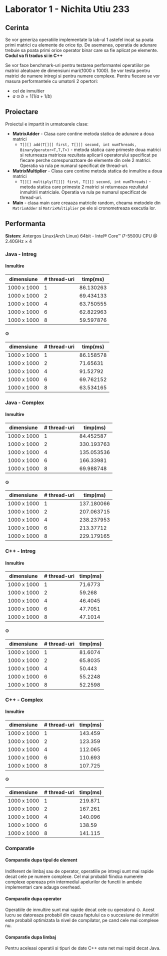 # Laborator 1 - Nichita Utiu 233
## Cerinta
Se vor generiza operatiile implementate la lab-ul 1 astefel incat sa poata primi matrici cu elemente de orice tip. De asemenea, operatia de adunare trebuie sa poata primi orice operator binar care sa fie aplicat pe elemente. **Codul va fi tradus si in C++**

Se vor face benchmark-uri pentru testarea performantei operatiilor pe matrici aleatoare de dimensiuni mari(1000 x 1000).  Se vor testa pentru matrici de numere intregi si pentru numere complexe. Pentru fiecare se vor masura performantele cu umatorii 2 opertori:

* cel de inmultier 
* $a \odot b = 1 ( 1 / a + 1/ b )$

## Proiectare
Proiectul e impartit in urmatoarele clase:

* **MatrixAdder** - Clasa care contine metoda statica de adunare a doua matrici
	* `T[][] add(T[][] first, T[][] second, int numThreads, BinaryOperator<T,T,T>)` - metoda statica care primeste doua matrici si returneaza matricea rezultata aplicarii operatorului specificat pe fiecare perche corespunaztoare de elemente din cele 2 matrici. Operatia va rula pe numarul specificat de thread-uri.
* **MatrixMultiplier** - Clasa care contine metoda statica de inmultire a doua matrici
	* `T[][] multiply(T[][] first, T[][] second, int numThreads)` - metoda statica care primeste 2 matrici si returneaza rezultatul inmultirii matriciale.  Operatia va rula pe numarul specificat de thread-uri.
* **Main** - clasa main care creaaza matricile random, cheama metodele din `MatrixAdder` si `MatrixMultiplier` pe ele si cronometreaza executia lor.

## Performanta
**Sistem:** Antergos Linux(Arch Linux) 64bit - Intel® Core™ i7-5500U CPU @ 2.40GHz × 4

### Java - Intreg
#### Inmultire 
|  dimensiune | # thread-uri | timp(ms) |
| - | - | - |
| 1000 x 1000 | 1 | 86.130263 |
| 1000 x 1000 | 2 | 69.434133 |
| 1000 x 1000 | 4 | 63.750555 |
| 1000 x 1000 | 6 | 62.822963 |
| 1000 x 1000 | 8 | 59.597876 |

#### $\odot$
|  dimensiune | # thread-uri | timp(ms) |
| - | - | - |
| 1000 x 1000 | 1 | 86.158578 |
| 1000 x 1000 | 2 | 71.65631 |
| 1000 x 1000 | 4 | 91.52792 |
| 1000 x 1000 | 6 | 69.762152 |
| 1000 x 1000 | 8 | 63.534165 |

### Java - Complex
#### Inmultire 
|  dimensiune | # thread-uri | timp(ms) |
| - | - | - |
| 1000 x 1000 | 1 | 84.452587 |
| 1000 x 1000 | 2 | 330.193763 |
| 1000 x 1000 | 4 | 135.053536 |
| 1000 x 1000 | 6 | 166.33981 |
| 1000 x 1000 | 8 | 69.988748 |

#### $\odot$
|  dimensiune | # thread-uri | timp(ms) |
| - | - | - |
| 1000 x 1000 | 1 | 137.180066 |
| 1000 x 1000 | 2 | 207.063715 |
| 1000 x 1000 | 4 | 238.237953 |
| 1000 x 1000 | 6 | 213.37712 |
| 1000 x 1000 | 8 | 229.179165 |

### C++ - Intreg
#### Inmultire 
|  dimensiune | # thread-uri | timp(ms) |
| - | - | - |
| 1000 x 1000 | 1 | 71.6773 |
| 1000 x 1000 | 2 | 59.268 |
| 1000 x 1000 | 4 | 46.4045 |
| 1000 x 1000 | 6 | 47.7051 |
| 1000 x 1000 | 8 | 47.1014 |

#### $\odot$
|  dimensiune | # thread-uri | timp(ms) |
| - | - | - |
| 1000 x 1000 | 1 | 81.6074 |
| 1000 x 1000 | 2 | 65.8035 |
| 1000 x 1000 | 4 | 50.443 |
| 1000 x 1000 | 6 | 55.2248 |
| 1000 x 1000 | 8 | 52.2598 |

### C++ - Complex
#### Inmultire 
|  dimensiune | # thread-uri | timp(ms) |
| - | - | - |
| 1000 x 1000 | 1 | 143.459 |
| 1000 x 1000 | 2 | 123.359 |
| 1000 x 1000 | 4 | 112.065 |
| 1000 x 1000 | 6 | 110.693 |
| 1000 x 1000 | 8 | 107.725 |

#### $\odot$
|  dimensiune | # thread-uri | timp(ms) |
| - | - | - |
| 1000 x 1000 | 1 | 219.871 |
| 1000 x 1000 | 2 | 167.261 |
| 1000 x 1000 | 4 | 140.096 |
| 1000 x 1000 | 6 | 138.59 |
| 1000 x 1000 | 8 | 141.115 |

### Comparatie
#### Comparatie dupa tipul de element
Indiferent de limbaj sau de operator, operatiile pe intregi sunt mai rapide decat cele pe numere complexe. Cel mai probabil fiindca numerele complexe opereaza prin intermediul apelurilor de functii in ambele implementari care adauga overhead.

#### Comparatie dupa operator
Operatiile de inmultire sunt mai rapide decat cele cu operatorul $\odot$. Acest lucru se datoreaza probabil din cauza faptului ca o succesiune de inmultiri este probabil optimizata la nivel de compilator, pe cand cele mai complexe nu.

#### Comparatie dupa limbaj
Pentru aceleasi operatii si tipuri de date C++ este net mai rapid decat Java.
